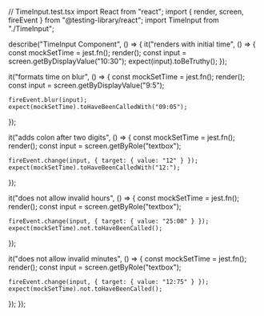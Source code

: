// TimeInput.test.tsx
import React from "react";
import { render, screen, fireEvent } from "@testing-library/react";
import TimeInput from "./TimeInput";

describe("TimeInput Component", () => {
  it("renders with initial time", () => {
    const mockSetTime = jest.fn();
    render(<TimeInput time="10:30" setTime={mockSetTime} />);
    const input = screen.getByDisplayValue("10:30");
    expect(input).toBeTruthy();
  });

  it("formats time on blur", () => {
    const mockSetTime = jest.fn();
    render(<TimeInput time="9:5" setTime={mockSetTime} />);
    const input = screen.getByDisplayValue("9:5");

    fireEvent.blur(input);
    expect(mockSetTime).toHaveBeenCalledWith("09:05");
  });

  it("adds colon after two digits", () => {
    const mockSetTime = jest.fn();
    render(<TimeInput time="" setTime={mockSetTime} />);
    const input = screen.getByRole("textbox");

    fireEvent.change(input, { target: { value: "12" } });
    expect(mockSetTime).toHaveBeenCalledWith("12:");
  });

  it("does not allow invalid hours", () => {
    const mockSetTime = jest.fn();
    render(<TimeInput time="" setTime={mockSetTime} />);
    const input = screen.getByRole("textbox");

    fireEvent.change(input, { target: { value: "25:00" } });
    expect(mockSetTime).not.toHaveBeenCalled();
  });

  it("does not allow invalid minutes", () => {
    const mockSetTime = jest.fn();
    render(<TimeInput time="" setTime={mockSetTime} />);
    const input = screen.getByRole("textbox");

    fireEvent.change(input, { target: { value: "12:75" } });
    expect(mockSetTime).not.toHaveBeenCalled();
  });
});
